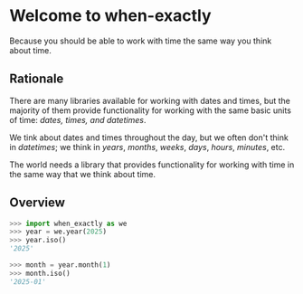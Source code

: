 # Welcome to when-exactly

Because you should be able to work with time the same way you think about time.

## Rationale

There are many libraries available for working with dates and times, but the majority of them provide functionality for working with the same basic units of time: _dates, times, and datetimes_.

We tink about dates and times throughout the day, but we often don't think in _datetimes_; we think in _years_, _months_, _weeks_, _days_, _hours_, _minutes_, etc.

The world needs a library that provides functionality for working with time in the same way that we think about time.

## Overview

```python
>>> import when_exactly as we
>>> year = we.year(2025)
>>> year.iso()
'2025'

>>> month = year.month(1)
>>> month.iso()
'2025-01'

```